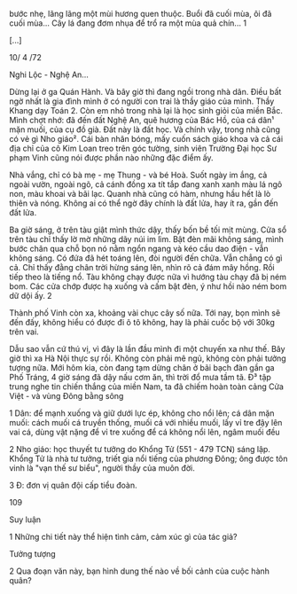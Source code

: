 bước nhẹ, lãng lãng một mùi hương quen thuộc. Buổi đã cuối mùa, ôi đã cuối mùa... Cây lá đang đơm nhụa để trổ ra một mùa quả chín... 1

[...]

10/ 4 /72

Nghi Lộc - Nghệ An...

Dừng lại ở ga Quán Hành. Và bây giờ thì đang ngồi trong nhà dân. Điều bất ngờ nhất là gia đình mình ở có người con trai là thầy giáo của mình. Thầy Khang dạy Toán 2. Còn em nhỏ trong nhà lại là học sinh giỏi của miền Bắc. Mình chợt nhớ: đã đến đất Nghệ An, quê hương của Bác Hồ, của cá dân¹ mặn muối, của cụ đồ già. Đất này là đất học. Và chính vậy, trong nhà cũng có vẻ gì Nho giáo². Cái bàn nhân bóng, mấy cuốn sách giáo khoa và cả cái địa chỉ của cô Kim Loan treo trên góc tường, sinh viên Trường Đại học Sư phạm Vinh cũng nói được phần nào những đặc điểm ấy.

Nhà vắng, chỉ có bà mẹ - mẹ Thung - và bé Hoà. Suốt ngày im ắng, cả ngoài vườn, ngoài ngõ, cả cánh đồng xa tít tắp đang xanh xanh màu lá ngô non, màu khoai và bãi lạc. Quanh nhà cũng có hàm, nhưng hầu hết là lò thiên và nóng. Không ai có thể ngờ đây chính là đất lửa, hay ít ra, gần đến đất lửa.

Ba giờ sáng, ở trên tàu giật mình thức dậy, thấy bốn bề tối mịt mùng. Cửa sổ trên tàu chỉ thấy lờ mờ những dãy núi im lìm. Bật đèn mãi không sáng, mình bước chân qua chỗ bọn nó nằm ngổn ngang và kéo cầu dao điện - vẫn không sáng. Có đứa đã hét toáng lên, đòi người đến chữa. Vẫn chẳng có gì cả. Chỉ thấy đằng chân trời hừng sáng lên, nhìn rõ cả đám mây hồng. Rồi tiếp theo là tiếng nổ. Tàu không chạy được nữa vì hướng tàu chạy đã bị ném bom. Các cửa chớp được hạ xuống và cấm bật đèn, ý như hồi nào ném bom dữ dội ấy. 2

Thành phố Vinh còn xa, khoảng vài chục cây số nữa. Tới nay, bọn mình sẽ đến đấy, không hiểu có được đi ô tô không, hay là phải cuốc bộ với 30kg trên vai.

Dẫu sao vẫn cứ thú vị, vì đây là lần đầu mình đi một chuyến xa như thế. Bây giờ thì xa Hà Nội thực sự rồi. Không còn phải mê ngủ, không còn phải tưởng tượng nữa. Mới hôm kia, còn đang tạm dừng chân ở bãi bạch đàn gần ga Phố Tráng, 4 giờ sáng đã dậy nấu cơm ăn, thì trời đổ mưa tầm tã. Đ³ tập trung nghe tin chiến thắng của miền Nam, ta đã chiếm hoàn toàn cảng Cửa Việt - và vùng Đông bằng sông

1 Dân: để mạnh xuống và giữ dưới lực ép, không cho nổi lên; cá dân mặn muối: cách muối cá truyền thống, muối cá với nhiều muối, lấy vỉ tre đậy lên vai cá, dùng vật nặng để vỉ tre xuống để cá không nổi lên, ngâm muối đều

2 Nho giáo: học thuyết tư tưởng do Khổng Tử (551 - 479 TCN) sáng lập. Khổng Tử là nhà tư tưởng, triết gia nổi tiếng của phương Đông; ông được tôn vinh là "vạn thế sư biểu", người thầy của muôn đời.

3 Đ: đơn vị quân đội cấp tiểu đoàn.

109

Suy luận

1 Những chi tiết này thể hiện tình cảm, cảm xúc gì của tác giả?

Tưởng tượng

2 Qua đoạn văn này, bạn hình dung thế nào về bối cảnh của cuộc hành quân?